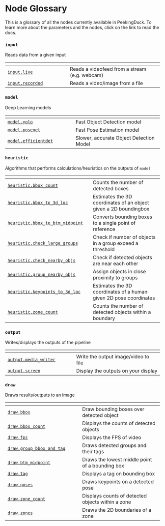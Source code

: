 # Node Glossary

This is a glossary of all the nodes currently available in PeekingDuck. To learn more about the parameters and the nodes, click on the link to read the docs.



### `input`
Reads data from a given input

| <img width=326 />           | <img width=654 />                               |
| --------------------------- | ----------------------------------------------- |
| [`input.live`]()            | Reads a videofeed from a stream (e.g. webcam)   |
| [`input.recorded`]()        | Reads a video/image from a file                 |


### `model`
Deep Learning models

| <img width=326 />                      | <img width=654 />                       |
| -------------------------------------- | --------------------------------------- |
| [`model.yolo`](./models/yolo.md)       | Fast Object Detection model             |
| [`model.posenet`](./models/posenet.md) | Fast Pose Estimation model              |
| [`model.efficientdet`]()               | Slower, accurate Object Detection Model |


### `heuristic`
Algorithms that performs calculations/heuristics on the outputs of `model`

| <img width=326 />                    | <img width=654 />                                                 |
| ------------------------------------ | ----------------------------------------------------------------- |
| [`heuristic.bbox_count`]()           | Counts the number of detected boxes                               |
| [`heuristic.bbox_to_3d_loc`]()       | Estimates the 3D coordinates of an object given a 2D boundingbox  |
| [`heuristic.bbox_to_btm_midpoint`]() | Converts bounding boxes to a single point of reference            |
| [`heuristic.check_large_groups`]()   | Check if number of objects in a group exceed a threshold          |
| [`heuristic.check_nearby_objs`]()    | Check if detected objects are near each other                     |
| [`heuristic.group_nearby_objs`]()    | Assign objects in close proximity to groups                       |
| [`heuristic.keypoints_to_3d_loc`]()  | Estimates the 3D coordinates of a human given 2D pose coordinates |
| [`heuristic.zone_count`]()           | Counts the number of detected objects within a boundary           |



### `output`
Writes/displays the outputs of the pipeline

| <img width=326 />         | <img width=654 />                    |
| ------------------------- | ------------------------------------ |
| [`output.media_writer`]() | Write the output image/video to file |
| [`output.screen`]()       | Display the outputs on your display  |



### `draw`
Draws results/outputs to an image

| <img width=326 />             | <img width=654 />                                 |
| ----------------------------- | ------------------------------------------------- |
| [`draw.bbox`]()               | Draw bounding boxes over detected object          |
| [`draw.bbox_count`]()         | Displays the counts of detected objects           |
| [`draw.fps`]()                | Displays the FPS of video                         |
| [`draw.group_bbox_and_tag`]() | Draws detected groups and their tags              |
| [`draw.btm_midpoint`]()       | Draws the lowest middle point of a bounding box   |
| [`draw.tag`]()                | Displays a tag on bounding box                    |
| [`draw.poses`]()              | Draws keypoints on a detected pose                |
| [`draw.zone_count`]()         | Displays counts of detected objects within a zone |
| [`draw.zones`]()              | Draws the 2D boundaries of a zone                 |
